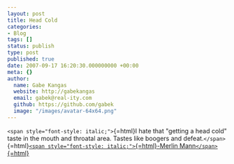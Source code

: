 ```yaml
---
layout: post
title: Head Cold
categories:
- Blog
tags: []
status: publish
type: post
published: true
date: 2007-09-17 16:20:30.000000000 +00:00
meta: {}
author:
  name: Gabe Kangas
  website: http://gabekangas
  email: gabek@real-ity.com
  github: https://github.com/gabek
  image: "/images/avatar-64x64.png"
---
```

`<span style="font-style: italic;">`{=html}I hate that \"getting a head cold\" taste in the mouth and throatal area. Tastes like boogers and defeat.`</span>`{=html}[`<span style="font-style: italic;">`{=html}-Merlin Mann`</span>`{=html}](http://twitter.com/hotdogsladies/statuses/274637342 "Merlin Mann")
